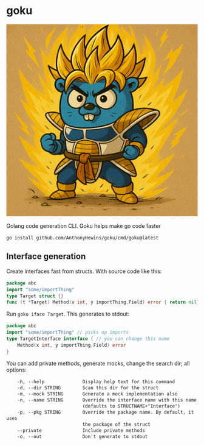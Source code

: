 # goku

![Goku](./assets/goku.jpeg)

Golang code generation CLI. Goku helps make go code faster

```shell
go install github.com/AnthonyHewins/goku/cmd/goku@latest
```

## Interface generation

Create interfaces fast from structs. With source code like this:

```go
package abc
import "some/importThing"
type Target struct {}
func (t *Target) Method(x int, y importThing.Field) error { return nil}
```

Run `goku iface Target`. This generates to stdout:

```go
package abc
import "some/importThing" // picks up imports
type TargetInterface interface { // you can change this name
    Method(x int, y importThing.Field) error
}
```

You can add private methods, generate mocks, change the search dir;
all options:

```
	-h, --help				Display help text for this command
	-d, --dir STRING		Scan this dir for the struct
	-m, --mock STRING		Generate a mock implementation also
	-n, --name STRING		Override the interface name with this name
						    (defaults to STRUCTNAME+"Interface")
	-p, --pkg STRING		Override the package name. By default, it uses
						    the package of the struct
	--private				Include private methods
	-o, --out				Don't generate to stdout
```

